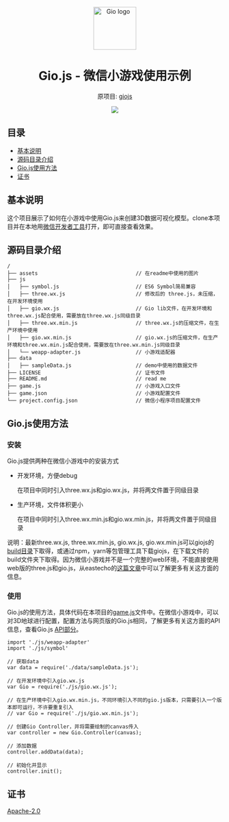 <p align="center"><a href="https://giojs.org" target="_blank"><img width="100" src="https://raw.githack.com/syt123450/giojs-weixin-minigame-demo/master/assets/logo.png" alt="Gio logo"></a></p>

<h1 align="center">Gio.js - 微信小游戏使用示例</h1>
<p align="center">原项目: <a href="https://github.com/syt123450/giojs">giojs</a></p>

<!-- [START screenshot] -->
<p align="center">
  <img src="https://raw.githack.com/syt123450/giojs-weixin-minigame-demo/master/assets/wechat_giojs.gif"/>
</p>
<!-- [END screenshot] -->

## 目录

- [基本说明](#basic)
- [源码目录介绍](#source)
- [Gio.js使用方法](#usage)
- [证书](#license)

## <div id="basic">基本说明</div>

这个项目展示了如何在小游戏中使用Gio.js来创建3D数据可视化模型。clone本项目并在本地用[微信开发者工具](https://developers.weixin.qq.com/minigame/dev/devtools/devtools.html)打开，即可直接查看效果。

## <div id="source">源码目录介绍</div>
```
/
├── assets                                // 在readme中使用的图片
├── js
│   ├── symbol.js                         // ES6 Symbol简易兼容
│   ├── three.wx.js                       // 修改后的 three.js，未压缩，在开发环境使用
│   ├── gio.wx.js                         // Gio lib文件，在开发环境和three.wx.js配合使用，需要放在three.wx.js同级目录
│   ├── three.wx.min.js                   // three.wx.js的压缩文件，在生产环境中使用
│   ├── gio.wx.min.js                     // gio.wx.js的压缩文件，在生产环境和three.wx.min.js配合使用，需要放在three.wx.min.js同级目录
│   └── weapp-adapter.js                  // 小游戏适配器
├── data                                  
│   ├── sampleData.js                     // demo中使用的数据文件
├── LICENSE                               // 证书文件
├── README.md                             // read me
├── game.js                               // 小游戏入口文件
├── game.json                             // 小游戏配置文件
└── project.config.json                   // 微信小程序项目配置文件
```

## <div id="usage">Gio.js使用方法</div>

### 安装

Gio.js提供两种在微信小游戏中的安装方式

- 开发环境，方便debug

    在项目中同时引入three.wx.js和gio.wx.js，并将两文件置于同级目录

- 生产环境，文件体积更小

    在项目中同时引入three.wx.min.js和gio.wx.min.js，并将两文件置于同级目录

说明：最新three.wx.js, three.wx.min.js, gio.wx.js, gio.wx.min.js可以giojs的[build目录](https://github.com/syt123450/giojs/tree/master/build)下取得，或通过npm，yarn等包管理工具下载giojs，在下载文件的build文件夹下取得。因为微信小游戏并不是一个完整的web环境，不能直接使用web版的three.js和gio.js，从eastecho的[这篇文章](https://www.indienova.com/indie-game-development/run-threejs-on-wechat-game-platform/)中可以了解更多有关这方面的信息。

### 使用

Gio.js的使用方法，具体代码在本项目的[game.js](https://github.com/syt123450/giojs-weixin-minigame-demo/blob/master/game.js)文件中。在微信小游戏中，可以对3D地球进行配置，配置方法与网页版的Gio.js相同，了解更多有关这方面的API信息，查看Gio.js [API部分](https://github.com/syt123450/giojs#api-list)。

```
import './js/weapp-adapter'
import './js/symbol'

// 获取data
var data = require('./data/sampleData.js');

// 在开发环境中引入gio.wx.js
var Gio = require('./js/gio.wx.js');

// 在生产环境中引入gio.wx.min.js，不同环境引入不同的gio.js版本，只需要引入一个版本即可运行，不许要重复引入
// var Gio = require('./js/gio.wx.min.js');

// 创建Gio Controller，并将需要绘制的canvas传入
var controller = new Gio.Controller(canvas);

// 添加数据
controller.addData(data);

// 初始化并显示
controller.init();
```

## <div id="license">证书</div>
[Apache-2.0](https://github.com/syt123450/giojs-weixin-minigame-demo/blob/master/LICENSE)
